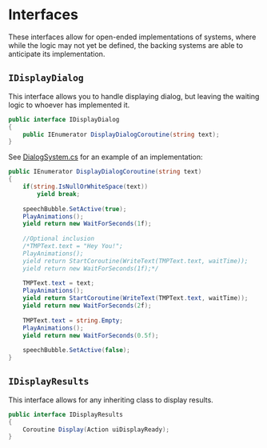 ﻿# Interfaces

These interfaces allow for open-ended implementations of systems, where while the logic may not yet be defined, the backing
systems are able to anticipate its implementation.

## `IDisplayDialog`
This interface allows you to handle displaying dialog, but leaving the waiting logic to whoever has implemented it.

```csharp
public interface IDisplayDialog
{
    public IEnumerator DisplayDialogCoroutine(string text);
}
```

See [DialogSystem.cs]() for an example of an implementation:
```csharp
public IEnumerator DisplayDialogCoroutine(string text)
{
    if(string.IsNullOrWhiteSpace(text))
        yield break;
    
    speechBubble.SetActive(true);
    PlayAnimations();
    yield return new WaitForSeconds(1f);
    
    //Optional inclusion
    /*TMPText.text = "Hey You!";
    PlayAnimations();
    yield return StartCoroutine(WriteText(TMPText.text, waitTime));
    yield return new WaitForSeconds(1f);*/
    
    TMPText.text = text;
    PlayAnimations();
    yield return StartCoroutine(WriteText(TMPText.text, waitTime));
    yield return new WaitForSeconds(2f);
    
    TMPText.text = string.Empty;
    PlayAnimations();
    yield return new WaitForSeconds(0.5f);
    
    speechBubble.SetActive(false);
}
```

## `IDisplayResults`

This interface allows for any inheriting class to display results.
```csharp
public interface IDisplayResults
{
    Coroutine Display(Action uiDisplayReady);
}
```